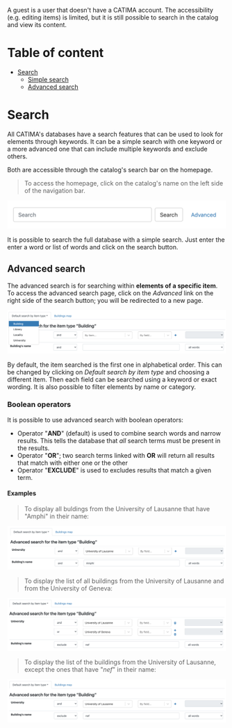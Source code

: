 A guest is a user that doesn't have a CATIMA account. The accessibility (e.g. editing items) is limited, but it is still possible to search in the catalog and view its content.

# Table of content

- [Search](#search)
	- [Simple search](#simple-search)
	- [Advanced search](#advanced-search)

# Search

All CATIMA's databases have a search features that can be used to look for elements through keywords. It can be a simple search with one keyword or a more advanced one that can include multiple keywords and exclude others.   

Both are accessible through the catalog's search bar on the homepage.  
> To access the homepage, click on the catalog's name on the left side of the navigation bar.  

![CATIMA's search bar](assets/g-search.png)

It is possible to search the full database with a simple search. Just enter the enter a word or list of words and click on the search button.

## Advanced search

The advanced search is for searching within **elements of a specific item**. To access the advanced search page, click on the *Advanced* link on the right side of the search button; you will be redirected to a new page. 

![Advanced search - item types](assets/g-search1.png)

By default, the item searched is the first one in alphabetical order. This can be changed by clicking on *Default search by item type* and choosing a different item. Then each field can be searched using a keyword or exact wording. It is also possible to filter elements by name or category. 

### Boolean operators
It is possible to use advanced search with boolean operators: 
 
- Operator "**AND**" (default) is used to combine search words and narrow results. This tells the database that *all* search terms must be present in the results. 
- Operator "**OR**"; two search terms linked with **OR** will return all results that match with either one or the other
- Operator "**EXCLUDE**" is used to excludes results that match a given term.  

#### Examples  
> To display all buldings from the University of Lausanne that have "Amphi" in their name:

![Operator AND](assets/g-search_and.png)

> To display the list of all buildings from the University of Lausanne and from the University of Geneva:

![Operator OR](assets/g-search_or.png)

> To display the list of the buildings from the University of Lausanne, except the ones that have "*nef*" in their name:

![Operator EXCLUDE](assets/g-search_exclude.png)
 